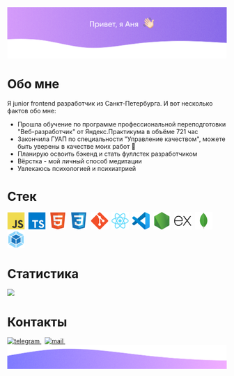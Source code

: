 <img src="верх.svg" alt="Hello">

# Обо мне
Я junior frontend разработчик из Санкт-Петербурга. И вот несколько фактов обо мне:
- Прошла обучение по программе профессиональной переподготовки "Веб-разработчик" от Яндекс.Практикума в объёме 721 час
- Закончила ГУАП по специальности "Управление качеством", можете быть уверены в качестве моих работ 🙂
- Планирую освоить бэкенд и стать фуллстек разработчиком
- Вёрстка - мой личный способ медитации
- Увлекаюсь психологией и психиатрией

# Стек
<div>
  <img src="https://github.com/devicons/devicon/blob/master/icons/javascript/javascript-original.svg" title="javascript" alt="javascript" width="40" height="40"/>&nbsp
  <img src="https://github.com/devicons/devicon/blob/master/icons/typescript/typescript-original.svg" title="typescript" alt="typescript" width="40" height="40"/>&nbsp
  <img src="https://github.com/devicons/devicon/blob/master/icons/html5/html5-original.svg" title="html5" alt="html5" width="40" height="40"/>&nbsp
  <img src="https://github.com/devicons/devicon/blob/master/icons/css3/css3-original.svg" title="css" alt="css" width="40" height="40"/>&nbsp
  <img src="https://github.com/devicons/devicon/blob/master/icons/git/git-original.svg" title="git" alt="git" width="40" height="40"/>&nbsp
  <img src="https://github.com/devicons/devicon/blob/master/icons/react/react-original.svg" title="reactjs" alt="reactjs" width="40" height="40"/>&nbsp
  <img src="https://github.com/devicons/devicon/blob/master/icons/vscode/vscode-original.svg" title="vscode" alt="vscode" width="40" height="40"/>&nbsp
  <img src="https://github.com/devicons/devicon/blob/master/icons/nodejs/nodejs-original.svg" title="nodejs" alt="nodejs" width="40" height="40"/>&nbsp
  <img src="https://github.com/devicons/devicon/blob/master/icons/express/express-original.svg" title="express" alt="express" width="40" height="40"/>&nbsp
  <img src="https://github.com/devicons/devicon/blob/master/icons/mongodb/mongodb-original.svg" title="mongodb" alt="mongodb" width="40" height="40"/>&nbsp
  <img src="https://github.com/devicons/devicon/blob/master/icons/webpack/webpack-original.svg" title="webpack" alt="webpack" width="40" height="40"/>&nbsp;
</div>

# Статистика
<img src = "https://github-readme-stats.vercel.app/api/top-langs/?username=Anna-Nekrasova&bg_color=1a1a1a&layout=compact">

# Контакты
<div>
<a href="https://t.me/kokooooooooos" target="_blank" title="Написать в Telegram" rel="noopener noreferrer" color="transparent">
  <img src="https://cdn.icon-icons.com/icons2/2108/PNG/512/telegram_icon_130816.png" title="telegram" alt="telegram" width="40" height="40"/>
</a>&nbsp
<a href="https://mail.yandex.ru/compose?mailto=annanekrasova22@yandex.ru" target="_blank" title="Написать на почту" rel="noopener noreferrer" color="transparent">
  <img src="https://cdn.icon-icons.com/icons2/1233/PNG/512/1492718759-mail_83619.png" title="mail" alt="mail" width="40" height="40"/>
</a>&nbsp
</div>

<img src="низ.svg" alt="Hello">
